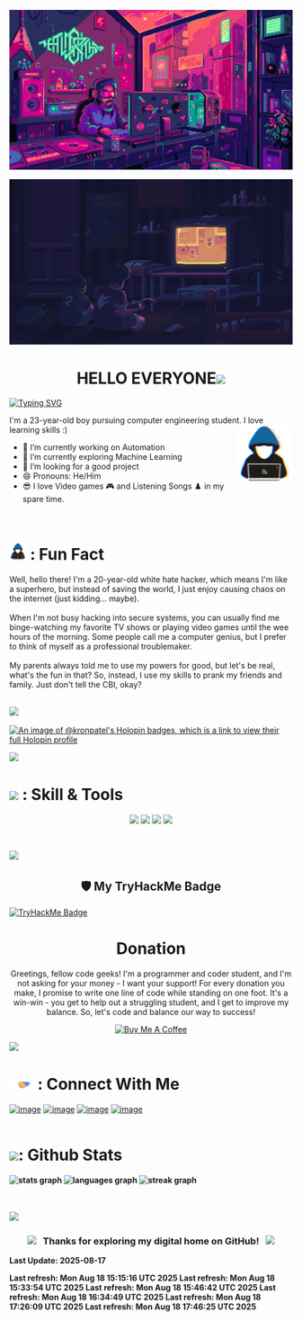 ![MasterHead](https://raw.githubusercontent.com/kronpatel/kronpatel/main/Covers/GIF/01.gif)

![MasterHead](https://raw.githubusercontent.com/kronpatel/kronpatel/main/cover.gif)

<h1 align="center"><b>HELLO EVERYONE</b><img src="https://media.giphy.com/media/hvRJCLFzcasrR4ia7z/giphy.gif" width="35"></h1>

[![Typing SVG](https://readme-typing-svg.demolab.com?font=Fira+Code&size=25&duration=2000&pause=1000&width=435&lines=Keron+Patel;I+am+a+Coder;Ai+%7C+Web-Design+%7C+Automation)](https://git.io/typing-svg)

I'm a 23-year-old boy pursuing computer engineering student. I love learning skills :)
<img width="20%" align="right" src="GIF's\01.gif" />
- 🔭 I’m currently working on  Automation 
- 🌱 I’m currently exploring Machine Learning
- 🤔 I’m looking for a good project
- 😄 Pronouns: He/Him
- 😎 I love Video games 🎮 and Listening Songs ♟️ in my spare time.

<br>
<h1 align="left"> <img src="GIF's\01.gif" width="30"> <b>: Fun Fact</b> </h1>
<p> Well, hello there! I'm a 20-year-old white hate hacker, which means I'm like a superhero, but instead of saving the world, I just enjoy causing chaos on the internet (just kidding... maybe).<br><br>When I'm not busy hacking into secure systems, you can usually find me binge-watching my favorite TV shows or playing video games until the wee hours of the morning. Some people call me a computer genius, but I prefer to think of myself as a professional troublemaker.<br><br>My parents always told me to use my powers for good, but let's be real, what's the fun in that? So, instead, I use my skills to prank my friends and family. Just don't tell the CBI, okay?<br><br></p>
<img src="https://user-images.githubusercontent.com/73097560/115834477-dbab4500-a447-11eb-908a-139a6edaec5c.gif"></a>

[![An image of @kronpatel's Holopin badges, which is a link to view their full Holopin profile](https://holopin.me/kronpatel)](https://holopin.io/@kronpatel)

<img src="https://user-images.githubusercontent.com/73097560/115834477-dbab4500-a447-11eb-908a-139a6edaec5c.gif"></a>


<h1 align="left"> <img src="https://i.giphy.com/media/QssGEmpkyEOhBCb7e1/giphy.webp" width="30"> <b>: Skill & Tools</b> </h1>
  <p align="center">
  <img src="https://skillicons.dev/icons?i=py,js,html,css,bash,r,react,solidity,ts" />
  <img src="https://skillicons.dev/icons?i=nextjs,nodejs" />
  <img src="https://skillicons.dev/icons?i=git,github,linux,mongodb,mysql,postgres,raspberrypi" />
  <img src="https://skillicons.dev/icons?i=ps,bootstrap" />
  </p>

<br>

<img src="https://user-images.githubusercontent.com/73097560/115834477-dbab4500-a447-11eb-908a-139a6edaec5c.gif"></a>

<h2 align="center">🛡️ My TryHackMe Badge</h2>

[![TryHackMe Badge](https://tryhackme-badges.s3.amazonaws.com/KERZOX.png?raw=true)](https://tryhackme.com/p/KERZOX)


<h1 align="center"><b>Donation</b></h1>

<p align="center">Greetings, fellow code geeks! I'm a programmer and coder student, and I'm not asking for your money - I want your support! For every donation you make, I promise to write one line of code while standing on one foot. It's a win-win - you get to help out a struggling student, and I get to improve my balance. So, let's code and balance our way to success!
</p>

<div align="center">
<a href="https://www.buymeacoffee.com/keronpatel" target="_blank"><img src="https://cdn.buymeacoffee.com/buttons/v2/default-yellow.png" alt="Buy Me A Coffee" width="150"></a>
</div>

<img src="https://user-images.githubusercontent.com/73097560/115834477-dbab4500-a447-11eb-908a-139a6edaec5c.gif"></a>


<h1 align="left"> <img src="GIF's\02.gif" width="50"><b>: Connect With Me</b></h1>

[![image](https://img.shields.io/badge/LinkedIn-0077B5?style=for-the-badge&logo=linkedin&logoColor=white)](https://www.linkedin.com/in/keron-patel-9a757a222/)
[![image](https://img.shields.io/badge/Instagram-E4405F?style=for-the-badge&logo=instagram&logoColor=white)](https://www.instagram.com/kron_._18)
[![image](https://img.shields.io/badge/Twitter-1DA1F2?style=for-the-badge&logo=twitter&logoColor=white)](https://twitter.com/keron_1826)
[![image](https://img.shields.io/badge/Gmail-D14836?style=for-the-badge&logo=gmail&logoColor=white)](mailto:keronpatel5656@gmail.com) 
<br>
<br>
<h1 align="left"> <img src="https://media0.giphy.com/media/cj87CxfRtrUifF3Ryk/giphy.gif?cid=ecf05e47lx1thg8e61tjqfpr4zemby622so2pa1j3sqcsbxp&ep=v1_stickers_search&rid=giphy.gif&ct=s" width="25"><b>: Github Stats <b> </h1>

<div align="left">
  <img src="https://github-readme-stats.vercel.app/api?username=kronpatel&hide_title=false&hide_rank=false&show_icons=true&include_all_commits=true&count_private=true&disable_animations=false&theme=tokyonight&locale=en&hide_border=true&order=1" height="150" alt="stats graph"  />
  <img src="https://github-readme-stats.vercel.app/api/top-langs?username=kronpatel&locale=en&hide_title=false&layout=compact&card_width=320&langs_count=5&theme=tokyonight&hide_border=true&order=2" height="150" alt="languages graph"  />
  <img src="https://streak-stats.demolab.com/?user=kronpatel&locale=en&mode=daily&theme=tokyonight&hide_border=true&border_radius=5&order=3" height="150" alt="streak graph"  />
</div>
<br>
<br>

<img src="https://user-images.githubusercontent.com/73097560/115834477-dbab4500-a447-11eb-908a-139a6edaec5c.gif"></a>

<h3 align="center">
  <img src="https://emoji.discord.st/emojis/768b108d-274f-4f44-a634-8477b16efce7.gif" width="25">
  &nbsp;<b> Thanks for exploring my digital home on GitHub!<b> &nbsp;
  <img src="https://emoji.discord.st/emojis/768b108d-274f-4f44-a634-8477b16efce7.gif" width="25">
</h3>

<!--badge-update--> Last Update: 2025-08-17
Last refresh: Mon Aug 18 15:15:16 UTC 2025
Last refresh: Mon Aug 18 15:33:54 UTC 2025
Last refresh: Mon Aug 18 15:46:42 UTC 2025
Last refresh: Mon Aug 18 16:34:49 UTC 2025
Last refresh: Mon Aug 18 17:26:09 UTC 2025
Last refresh: Mon Aug 18 17:46:25 UTC 2025
